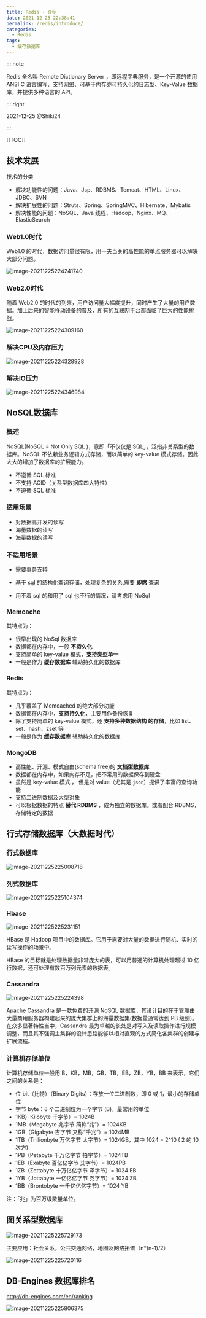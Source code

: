 ```yaml
---
title: Redis - 介绍
date: 2021-12-25 22:38:41
permalink: /redis/introduce/
categories:
  - Redis
tags: 
  - 缓存数据库
---
```


::: note

Redis 全名叫 Remote Dictionary Server ，即远程字典服务，是一个开源的使用 ANSI C 语言编写、支持网络、可基于内存亦可持久化的日志型、Key-Value 数据库，并提供多种语言的 API。

::: right

2021-12-25 @Shiki24

:::

[[TOC]]



## 技术发展

技术的分类

- 解决功能性的问题：Java、Jsp、RDBMS、Tomcat、HTML、Linux、JDBC、SVN
- 解决扩展性的问题：Struts、Spring、SpringMVC、Hibernate、Mybatis
- 解决性能的问题：NoSQL、Java 线程、Hadoop、Nginx、MQ、ElasticSearch

### Web1.0时代

Web1.0 的时代，数据访问量很有限，用一夫当关的高性能的单点服务器可以解决大部分问题。

![image-20211225224241740](https://cdn.jsdelivr.net/gh/Kele-Bingtang/static/img/Redis/20211225224242.png)

### Web2.0时代

随着 Web2.0 的时代的到来，用户访问量大幅度提升，同时产生了大量的用户数据。加上后来的智能移动设备的普及，所有的互联网平台都面临了巨大的性能挑战。

![image-20211225224309160](https://cdn.jsdelivr.net/gh/Kele-Bingtang/static/img/Redis/20211225224311.png)

### 解决CPU及内存压力

![image-20211225224328928](https://cdn.jsdelivr.net/gh/Kele-Bingtang/static/img/Redis/20211225224330.png)

### 解决IO压力

![image-20211225224346984](https://cdn.jsdelivr.net/gh/Kele-Bingtang/static/img/Redis/20211225224348.png)

## NoSQL数据库

### 概述

NoSQL(NoSQL = Not Only SQL )，意即「不仅仅是 SQL」，泛指非关系型的数据库。NoSQL 不依赖业务逻辑方式存储，而以简单的 key-value 模式存储。因此大大的增加了数据库的扩展能力。

- 不遵循 SQL 标准
- 不支持 ACID（关系型数据库四大特性）
- 不遵循 SQL 标准

### 适用场景

- 对数据高并发的读写
- 海量数据的读写
- 海量数据的读写

### 不适用场景

- 需要事务支持
- 基于 sql 的结构化查询存储，处理复杂的关系,需要 **即席** 查询

- 用不着 sql 的和用了 sql 也不行的情况，请考虑用 NoSql

### Memcache

其特点为：

- 很早出现的 NoSql 数据库
- 数据都在内存中，一般 **不持久化**
- 支持简单的 key-value 模式，**支持类型单一**
- 一般是作为 **缓存数据库** 辅助持久化的数据库

### Redis

其特点为：

- 几乎覆盖了 Memcached 的绝大部分功能
- 数据都在内存中，**支持持久化**，主要用作备份恢复
- 除了支持简单的 key-value 模式，还 **支持多种数据结构 的存储**，比如 list、set、hash、zset 等
- 一般是作为 **缓存数据库** 辅助持久化的数据库

### MongoDB

- 高性能、开源、模式自由(schema free)的 **文档型数据库** 
- 数据都在内存中，如果内存不足，把不常用的数据保存到硬盘
- 虽然是 key-value 模式 ， 但是对 value（尤其是 `json`）提供了丰富的查询功能
- 支持二进制数据及大型对象
- 可以根据数据的特点 **替代 RDBMS** ，成为独立的数据库。或者配合 RDBMS，存储特定的数据

## 行式存储数据库（大数据时代）

### 行式数据库

![image-20211225225008718](https://cdn.jsdelivr.net/gh/Kele-Bingtang/static/img/Redis/20211225225013.png)

### 列式数据库

![image-20211225225104374](https://cdn.jsdelivr.net/gh/Kele-Bingtang/static/img/Redis/20211225225105.png)

### Hbase

![image-20211225225231151](https://cdn.jsdelivr.net/gh/Kele-Bingtang/static/img/Redis/20211225225359.png)

HBase 是 Hadoop 项目中的数据库。它用于需要对大量的数据进行随机、实时的读写操作的场景中。

HBase 的目标就是处理数据量非常庞大的表，可以用普通的计算机处理超过 10 亿行数据，还可处理有数百万列元素的数据表。

### Cassandra

![image-20211225225224398](https://cdn.jsdelivr.net/gh/Kele-Bingtang/static/img/Redis/20211225225225.png)

Apache Cassandra 是一款免费的开源 NoSQL 数据库，其设计目的在于管理由大量商用服务器构建起来的庞大集群上的海量数据集(数据量通常达到 PB 级别)。在众多显著特性当中，Cassandra 最为卓越的长处是对写入及读取操作进行规模调整，而且其不强调主集群的设计思路能够以相对直观的方式简化各集群的创建与扩展流程。

### 计算机存储单位

计算机存储单位一般用 B，KB，MB，GB，TB，EB，ZB，YB，BB 来表示，它们之间的关系是：

- 位 bit（比特）（Binary Digits）：存放一位二进制数，即 0 或 1，最小的存储单位
- 字节 byte：8 个二进制位为一个字节 (B)，最常用的单位
- 1KB）Kilobyte 千字节）= 1024B
- 1MB（Megabyte 兆字节 简称“兆”）= 1024KB
- 1GB（Gigabyte 吉字节 又称“千兆”）= 1024MB
- 1TB（Trillionbyte 万亿字节 太字节）= 1024GB，其中 1024 = 2^10 ( 2 的 10 次方)
- 1PB（Petabyte 千万亿字节 拍字节）= 1024TB
- 1EB（Exabyte 百亿亿字节 艾字节）= 1024PB
- 1ZB（Zettabyte 十万亿亿字节 泽字节）= 1024 EB
- 1YB（Jottabyte 一亿亿亿字节 尧字节）= 1024 ZB
- 1BB（Brontobyte 一千亿亿亿字节）= 1024 YB

注：「兆」为百万级数量单位。

## 图关系型数据库

![image-20211225225729173](https://cdn.jsdelivr.net/gh/Kele-Bingtang/static/img/Redis/20211225225730.png)

主要应用：社会关系，公共交通网络，地图及网络拓谱（n*(n-1)/2）

![image-20211225225720116](https://cdn.jsdelivr.net/gh/Kele-Bingtang/static/img/Redis/20211225225721.png)

## DB-Engines 数据库排名

<http://db-engines.com/en/ranking>

![image-20211225225806375](https://cdn.jsdelivr.net/gh/Kele-Bingtang/static/img/Redis/20211225230110.png)
